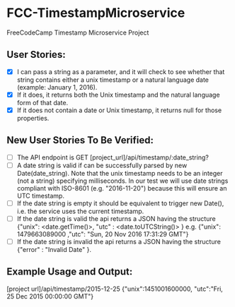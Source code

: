 # FCC-TimestampMicroservice
FreeCodeCamp Timestamp Microservice Project

## User Stories:
- [x] I can pass a string as a parameter, and it will check to see whether that string contains either a unix timestamp or a natural language date (example: January 1, 2016).
- [x] If it does, it returns both the Unix timestamp and the natural language form of that date.
- [x] If it does not contain a date or Unix timestamp, it returns null for those properties.

## New User Stories To Be Verified:
- [ ] The API endpoint is GET [project_url]/api/timestamp/:date_string?
- [ ] A date string is valid if can be successfully parsed by new Date(date_string).
Note that the unix timestamp needs to be an integer (not a string) specifying milliseconds.
In our test we will use date strings compliant with ISO-8601 (e.g. "2016-11-20") because this will ensure an UTC timestamp.
- [ ] If the date string is empty it should be equivalent to trigger new Date(), i.e. the service uses the current timestamp.
- [ ] If the date string is valid the api returns a JSON having the structure
{"unix": <date.getTime()>, "utc" : <date.toUTCString()> }
e.g. {"unix": 1479663089000 ,"utc": "Sun, 20 Nov 2016 17:31:29 GMT"}
- [ ] If the date string is invalid the api returns a JSON having the structure 
{"error" : "Invalid Date" }.

## Example Usage and Output:
[project url]/api/timestamp/2015-12-25
{"unix":1451001600000, "utc":"Fri, 25 Dec 2015 00:00:00 GMT"}
